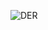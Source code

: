![DER](https://user-images.githubusercontent.com/9336800/153962569-1da6ec2c-6bf3-417e-8c4e-4371c68b7ef1.png)

